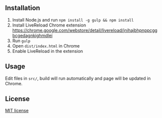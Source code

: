 ## Installation

1. Install Node.js and run ```npm install -g gulp && npm install```
2. Install LiveReload Chrome extension https://chrome.google.com/webstore/detail/livereload/jnihajbhpnppcggbcgedagnkighmdlei
3. Run ```gulp```
4. Open ```dist/index.html``` in Chrome
5. Enable LiveReload in the extension

## Usage

Edit files in ```src/```, build will run automatically and page will be updated in Chrome.

## License

[MIT license](http://opensource.org/licenses/mit-license.php)